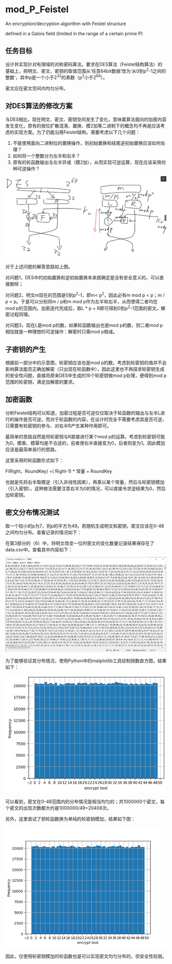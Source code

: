# mod_P_Feistel
An encryption/decryption algorithm with Feistel structure

defined in a Galois field (limited in the range of a certain prime P)

## 任务目标

设计并实现针对有限域的对称密码算法。要求在DES算法（Feistel结构算法）的基础上，把明文、密文、密钥的取值范围从‘任意64bit数据’改为‘从0到p<sup>2</sup>-1之间的整数’，其中p是一个小于2<sup>32</sup>的素数（p<sup>2</sup>小于2<sup>64</sup>）。

密文应在密文空间内均匀分布。

## 对DES算法的修改方案

与DES相比，现在明文、密文、密钥空间发生了变化，意味着算法面向的加密内容发生变化，原有的按位扩散混淆、置换、模2加等二进制下的概念均不再是应该考虑的实现方案。为了仍能沿用Feistel结构，需要考虑以下几个问题：

1. 不能使用面向二进制位的置换操作，则初始置换和结尾逆初始置换应该如何处理？
2. 如何将一个整数分为左半和右半？
3. 原有的轮函数输出与左半异或（模2加），从而实现可逆运算，现在应该采用何种可逆操作？

![image-20220125120939427](README.assets/image-20220125120939427.png)

对于上述问题的解答思路如上图。

对问题1，DES中的初始置换和逆初始置换本来就确定是没有安全意义的，可以直接删除；

对问题2，明文m现在的范围是0到p<sup>2</sup>-1，即m< p<sup>2</sup>，因此必有m mod p < p；m / p < p。于是可以分别将m / p和m mod p作为左半和右半，从而使得二者均在mod p的范围内。加密迭代完成后，取L * p + R即可得到0到p<sup>2</sup>-1范围的密文。解密过程同理。

对问题3，现在L是mod p的数，如果轮函数输出也是mod p的数，则二者mod p相加就是一种理想的可逆操作：解密时只需mod p相减。

## 子密钥的产生

根据前一部分中的示意图，轮密钥应该也是mod p的数。考虑到轮密钥的值并不会影响算法能否正确加解密（只出现在轮函数中），因此这里也不再探求轮密钥生成的安全性问题，直接将原来DES中生成的16个轮密钥做mod p处理，便得到mod p范围的轮密钥，满足加解密的要求。

## 加密函数

分析Feistel结构可以知道，加密过程是否可逆仅仅取决于轮函数的输出与左半L进行的操作是否可逆。而对于轮函数的内容，在设计时完全不需要考虑其是否可逆，只需要有轮密钥的参与、对右半R产生某种作用即可。

最简单的思路自然是将轮密钥与R直接进行某个mod p的运算。考虑到轮密钥可能为0，模乘、模幂均是不合适的，前者使右半直接变为0，后者则变为1。因此模加应该是最简单易行的思路。

这里采用的轮函数形式如下：

F(Right，RoundKey) =( Right-1) * 常量 + RoundKey

也就是先将右半取模逆（引入非线性因素），再乘以某个常量，然后与轮密钥模加（引入密钥）。这种做法需要注意右半为0的情况，可以直接令求逆结果为0，然后加轮密钥。

## 密文分布情况测试

取一个较小的p为7，则p的平方为49。若随机生成明文和密钥，密文应该在0-48之间均匀分布。查看记录的情况如下：

在第3部分的（6）中，将明文改变一位时密文的变化数量记录结果保存在了data.csv中。查看其中内容如下：

![image-20220125120957721](README.assets/image-20220125120957721.png) 

为了能够验证其分布情况，使用Python中的matplotlib工具绘制频数直方图，结果如下：

![image-20220125121006141](README.assets/image-20220125121006141.png) 

可以看到，密文在0-48范围内的分布情况是相当均匀的；共1000000个密文，每个密文的出现次数都大约是1000000/49=20408次。

另外，这里尝试了把轮函数换为单纯的轮密钥模加，结果如下图：

![image-20220125121016795](README.assets/image-20220125121016795.png) 

因此，仅使用轮密钥模加的轮函数也是可以实现密文均匀分布的，但安全性较弱。
